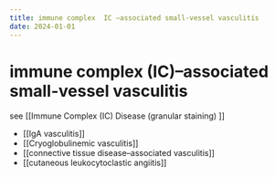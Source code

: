 ```yaml
---
title: immune complex  IC –associated small-vessel vasculitis
date: 2024-01-01
---
```

# immune complex (IC)–associated small-vessel vasculitis

see [[Immune Complex (IC) Disease (granular staining) ]]
 
* [[IgA vasculitis]] 
* [[Cryoglobulinemic vasculitis]] 
* [[connective tissue disease–associated vasculitis]]
* [[cutaneous leukocytoclastic angiitis]]
